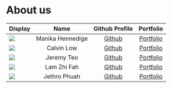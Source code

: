# About us

Display | Name | Github Profile | Portfolio 
--------|:----:|:--------------:|:---------:
![](https://via.placeholder.com/100.png?text=Photo) | Manika Hennedige | [Github](https://github.com/ManikaHennedige) | [Portfolio](../docs/team/ManikaHennedige.md)
![](https://via.placeholder.com/100.png?text=Photo) | Calvin Low | [Github](https://github.com/E0699194) | [Portfolio](../docs/team/e0699194.md)
![](https://via.placeholder.com/100.png?text=Photo) | Jeremy Teo | [Github](https://github.com/averliz) | [Portfolio](../docs/team/averliz.md)
![](https://via.placeholder.com/100.png?text=Photo) | Lam Zhi Fah | [Github](https://github.com/lamzf1998) | [Portfolio](../docs/team/lamzf1998.md)
![](https://via.placeholder.com/100.png?text=Photo) | Jethro Phuah | [Github](https://github.com/JethroPhuah) | [Portfolio](../docs/team/JethroPhuah.md)

